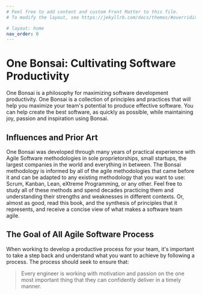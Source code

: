 ```yaml
---
# Feel free to add content and custom Front Matter to this file.
# To modify the layout, see https://jekyllrb.com/docs/themes/#overriding-theme-defaults

# layout: home
nav_order: 0
---
```


# One Bonsai: Cultivating Software Productivity

One Bonsai is a philosophy for maximizing software development productivity.
One Bonsai is a collection of principles and practices that will help you
maximize your team's potential to produce effective software.
You can help create the best software, as quickly as possible,
while maintaining joy, passion and inspiration using Bonsai.

## Influences and Prior Art

<!-- Just Another Agile Methodology (JAAM) -->

One Bonsai was developed through many years of practical experience with
Agile Software methodologies in sole proprietorships, small startups,
the largest companies in the world and everything in between. The Bonsai
methodology is informed by all of the agile methodologies that came before it
and
can be adapted to any existing methodology that you want to use: Scrum, Kanban,
Lean, eXtreme Programming, or any other. Feel free to study all of these
methods and spend decades practicing them and understanding their strengths
and weaknesses in different contexts. Or, almost as good, read this book,
and the synthesis of principles that it represents, and receive
a concise view of what makes a software team agile.

## The Goal of All Agile Software Process

When working to develop a productive process for your team, it's important to
take a step back and understand what you want
to achieve by following a process. The process should seek to ensure that:

> Every engineer is working with motivation and passion
> on the one most important thing that they can
> confidently deliver in a timely manner.
